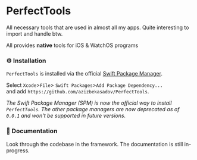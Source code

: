 # PerfectTools

All necessary tools that are used in almost all my apps. Quite interesting to import and handle btw.

All provides **native** tools for iOS & WatchOS programs

### ⚙️ Installation

`PerfectTools` is installed via the official [Swift Package Manager](https://swift.org/package-manager/).  

Select `Xcode`>`File`> `Swift Packages`>`Add Package Dependency...`  
and add `https://github.com/azizbekasadov/PerfectTools`.

*The Swift Package Manager (SPM) is now the official way to install `PerfectTools`. The other package managers are now deprecated as of `0.0.1` and won't be supported in future versions.*

### 📖 Documentation
Look through the codebase in the framework. The documentation is still in-progress.
